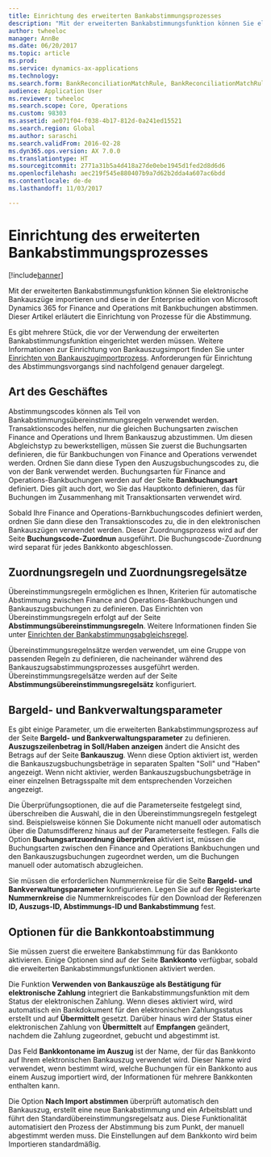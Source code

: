 ```yaml
---
title: Einrichtung des erweiterten Bankabstimmungsprozesses
description: "Mit der erweiterten Bankabstimmungsfunktion können Sie elektronische Bankauszüge importieren und diese in der Enterprise edition von Microsoft Dynamics 365 for Finance and Operations mit Bankbuchungen abstimmen.  Dieser Artikel erläutert die Einrichtung von Prozesse für die Abstimmung."
author: twheeloc
manager: AnnBe
ms.date: 06/20/2017
ms.topic: article
ms.prod: 
ms.service: dynamics-ax-applications
ms.technology: 
ms.search.form: BankReconciliationMatchRule, BankReconciliationMatchRuleSet
audience: Application User
ms.reviewer: twheeloc
ms.search.scope: Core, Operations
ms.custom: 98303
ms.assetid: ae071f04-f038-4b17-812d-0a241ed15521
ms.search.region: Global
ms.author: saraschi
ms.search.validFrom: 2016-02-28
ms.dyn365.ops.version: AX 7.0.0
ms.translationtype: HT
ms.sourcegitcommit: 2771a31b5a4d418a27de0ebe1945d1fed2d8d6d6
ms.openlocfilehash: aec219f545e880407b9a7d62b2dda4a607ac6bdd
ms.contentlocale: de-de
ms.lasthandoff: 11/03/2017

---
```


# <a name="advanced-bank-reconciliation-setup-process"></a>Einrichtung des erweiterten Bankabstimmungsprozesses

[!include[banner](../includes/banner.md)]


Mit der erweiterten Bankabstimmungsfunktion können Sie elektronische Bankauszüge importieren und diese in der Enterprise edition von Microsoft Dynamics 365 for Finance and Operations mit Bankbuchungen abstimmen.  Dieser Artikel erläutert die Einrichtung von Prozesse für die Abstimmung.  

Es gibt mehrere Stück, die vor der Verwendung der erweiterten Bankabstimmungsfunktion eingerichtet werden müssen. Weitere Informationen zur Einrichtung von Bankauszugsimport finden Sie unter [Einrichten von Bankauszugimportprozess](set-up-advanced-bank-reconciliation-import-process.md).  Anforderungen für Einrichtung des Abstimmungsvorgangs sind nachfolgend genauer dargelegt.

## <a name="transaction-codes"></a>Art des Geschäftes
Abstimmungscodes können als Teil von Bankabstimmungsübereinstimmungsregeln verwendet werden.  Transaktionscodes helfen, nur die gleichen Buchungsarten zwischen Finance and Operations und Ihrem Bankauszug abzustimmen.  Um diesen Abgleichstyp zu bewerkstelligen, müssen Sie zuerst die Buchungsarten definieren, die für Bankbuchungen von Finance and Operations verwendet werden. Ordnen Sie dann diese Typen den Auszugsbuchungscodes zu, die von der Bank verwendet werden.  Buchungsarten für Finance and Operations-Bankbuchungen werden auf der Seite **Bankbuchungsart** definiert.  Dies gilt auch dort, wo Sie das Hauptkonto definieren, das für Buchungen im Zusammenhang mit Transaktionsarten verwendet wird. 

Sobald Ihre Finance and Operations-Barnkbuchungscodes definiert werden, ordnen Sie dann diese den Transaktionscodes zu, die in den elektronischen Bankauszügen verwendet werden.  Dieser Zuordnungsprozess wird auf der Seite  **Buchungscode-Zuordnun** ausgeführt.  Die Buchungscode-Zuordnung wird separat für jedes Bankkonto abgeschlossen.

## <a name="matching-rules-and-matching-rule-sets"></a>Zuordnungsregeln und Zuordnungsregelsätze
Übereinstimmungsregeln ermöglichen es Ihnen, Kriterien für automatische Abstimmung zwischen Finance and Operations-Bankbuchungen und Bankauszugsbuchungen zu definieren.  Das Einrichten von Übereinstimmungsregeln erfolgt auf der Seite **Abstimmungsübereinstimmungsregeln**.  Weitere Informationen finden Sie unter [Einrichten der Bankabstimmungsabgleichsregel](set-up-bank-reconciliation-matching-rules.md). 

Übereinstimmungsregelnsätze werden verwendet, um eine Gruppe von passenden Regeln zu definieren, die nacheinander während des Bankauszugsabstimmungsprozesses ausgeführt werden.  Übereinstimmungsregelsätze werden auf der Seite  **Abstimmungsübereinstimmungsregelsätz** konfiguriert.

## <a name="cash-and-bank-management-parameters"></a>Bargeld- und Bankverwaltungsparameter
Es gibt einige Parameter, um die erweiterten Bankabstimmungsprozess auf der Seite **Bargeld- und Bankverwaltungsparameter** zu definieren.  **Auszugszeilenbetrag in Soll/Haben anzeigen** ändert die Ansicht des Betrags auf der Seite **Bankauszug**.  Wenn diese Option aktiviert ist, werden die Bankauszugsbuchungsbeträge in separaten Spalten "Soll" und "Haben" angezeigt.  Wenn nicht aktivier, werden Bankauszugsbuchungsbeträge in einer einzelnen Betragsspalte mit dem entsprechenden Vorzeichen angezeigt. 

Die Überprüfungsoptionen, die auf die Parameterseite festgelegt sind, überschreiben die Auswahl, die in den Übereinstimmungsregeln festgelegt sind.  Beispielsweise können Sie Dokumente nicht manuell oder automatisch über die Datumsdifferenz hinaus auf der Parameterseite festlegen.  Falls die Option **Buchungsartzuordnung überprüfen** aktiviert ist, müssen die Buchungsarten zwischen den Finance and Operations Bankbuchungen und den Bankauszugsbuchungen zugeordnet werden, um die Buchungen manuell oder automatisch abzugleichen. 

Sie müssen die erforderlichen Nummernkreise für die Seite **Bargeld- und Bankverwaltungsparameter** konfigurieren.  Legen Sie auf der Registerkarte **Nummernkreise** die Nummernkreiscodes für den Download der Referenzen **ID, Auszugs-ID, Abstimmungs-ID und Bankabstimmung** fest.

## <a name="bank-account-reconciliation-options"></a>Optionen für die Bankkontoabstimmung
Sie müssen zuerst die erweitere Bankabstimmung für das Bankkonto aktivieren.  Einige Optionen sind auf der Seite **Bankkonto** verfügbar, sobald die erweiterten Bankabstimmungsfunktionen aktiviert werden. 

Die Funktion **Verwenden von Bankauszüge als Bestätigung für elektronische Zahlung** integriert die Bankabstimmungsfunktion mit dem Status der elektronischen Zahlung.  Wenn dieses aktiviert wird, wird automatisch ein Bankdokument für den elektronischen Zahlungsstatus erstellt und auf **Übermittelt** gesetzt.  Darüber hinaus wird der Status einer elektronischen Zahlung von **Übermittelt** auf **Empfangen** geändert, nachdem die Zahlung zugeordnet, gebucht und abgestimmt ist. 

Das Feld **Bankkontoname im Auszug** ist der Name, der für das Bankkonto auf Ihrem elektronischen Bankauszug verwendet wird.  Dieser Name wird verwendet, wenn bestimmt wird, welche Buchungen für ein Bankkonto aus einem Auszug importiert wird, der Informationen für mehrere Bankkonten enthalten kann. 

Die Option **Nach Import abstimmen** überprüft automatisch den Bankauszug, erstellt eine neue Bankabstimmung und ein Arbeitsblatt und führt den Standardübereinstimmungsregelsatz aus.  Diese Funktionalität automatisiert den Prozess der Abstimmung bis zum Punkt, der manuell abgestimmt werden muss.  Die Einstellungen auf dem Bankkonto wird beim Importieren standardmäßig.




